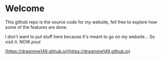 # Welcome
This github repo is the source code for my website, fell free to explore how some of the features are done.

I don't want to put stuff here because it's meant to go on my website... So visit it. NOW *pout*

[https://dragmine149.github.io](https://dragmine149.github.io)
